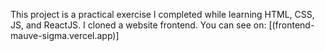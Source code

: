 This project is a practical exercise I completed while learning HTML, CSS, JS, and ReactJS. I cloned a website frontend. You can see on:
[(frontend-mauve-sigma.vercel.app)]
